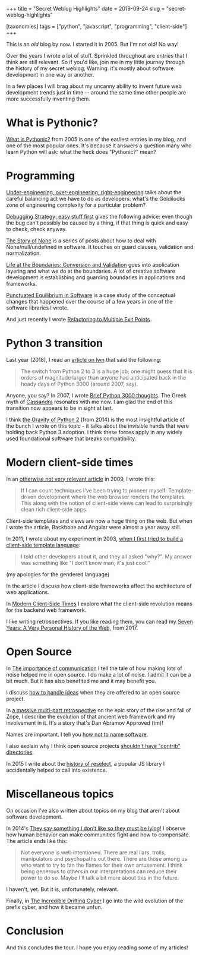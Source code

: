 +++
title = "Secret Weblog Highlights"
date = 2019-09-24
slug = "secret-weblog-highlights"

[taxonomies]
tags = ["python", "javascript", "programming", "client-side"]
+++

This is an _old_ blog by now. I started it in 2005. But I'm not old! No
way!

Over the years I wrote a lot of stuff. Sprinkled throughout are entries
that I think are still relevant. So if you'd like, join me in my little
journey through the history of my secret weblog. Warning: it's mostly
about software development in one way or another.

In a few places I will brag about my uncanny ability to invent future
web development trends just in time -- around the same time other people
are more successfully inventing them.

# What is Pythonic?

[What is
Pythonic?](/posts/older/what-is-pythonic.html)
from 2005 is one of the earliest entries in my blog, and one of the most
popular ones. It's because it answers a question many who learn Python
will ask: what the heck does "Pythonic?" mean?

# Programming

[Under-engineering, over-engineering,
right-engineering](/posts/older/under-engineering-over-engineering-right-engineering.html)
talks about the careful balancing act we have to do as developers:
what's the Goldilocks zone of engineering complexity for a particular
problem?

[Debugging Strategy: easy stuff
first](/posts/older/debugging-strategy-easy-stuff-first.html)
gives the following advice: even though the bug can't possibly be caused
by a thing, if that thing is quick and easy to check, check anyway.

[The Story of
None](/posts/none_01_the_beginning.html) is a
series of posts about how to deal with
<span class="title-ref">None</span>/<span class="title-ref">null</span>/<span class="title-ref">undefined</span>
in software. It touches on guard clauses, validation and normalization.

[Life at the Boundaries: Conversion and
Validation](/posts/conversion-and-validation.html)
goes into application layering and what we do at the boundaries. A lot
of creative software development is establishing and guarding boundaries
in applications and frameworks.

[Punctuated Equilibrium in
Software](/posts/punctuated-equilibrium-in-software.html)
is a case study of the conceptual changes that happened over the course
of a few years in one of the software libraries I wrote.

And just recently I wrote [Refactoring to Multiple Exit
Points](/posts/refactoring-to-multiple-exit-points.html).

# Python 3 transition

Last year (2018), I read an [article on
lwn](https://lwn.net/Articles/750833/) that said the following:

> The switch from Python 2 to 3 is a huge job; one might guess that it
> is orders of magnitude larger than anyone had anticipated back in the
> heady days of Python 3000 (around 2007, say).

Anyone, you say? In 2007, I wrote [Brief Python 3000
thoughts](/posts/older/brief-python-3000-thoughts.html).
The Greek myth of [Cassandra](https://en.wikipedia.org/wiki/Cassandra)
resonates with me now. I am glad the end of this transition now appears
to be in sight at last.

I think [the Gravity of Python
2](/posts/python-2-gravity.html) (from 2014)
is the most insightful article of the bunch I wrote on this topic - it
talks about the invisible hands that were holding back Python 3
adoption. I think these forces apply in any widely used foundational
software that breaks compatibility.

# Modern client-side times

In an [otherwise not very relevant
article](/posts/older/new-year-s-python-meme.html)
in 2009, I wrote this:

> If I can count techniques I've been trying to pioneer myself:
> Template-driven development where the web browser renders the
> templates. This along with the notion of client-side views can lead to
> surprisingly clean rich client-side apps.

Client-side templates and views are now a huge thing on the web. But
when I wrote the article, Backbone and Angular were almost a year away
still.

In 2011, I wrote about my experiment in 2003, [when I first tried to
build a client-side template
language](/posts/older/the-new-hot-thing-in-web-development-client-side-templating-languages.html):

> I told other developers about it, and they all asked "why?". My answer
> was something like "I don't know man, it's just cool!"

(my apologies for the gendered language)

In the article I discuss how client-side frameworks affect the
architecture of web applications.

In [Modern Client-Side
Times](/posts/modern-client-side-times.html)
I explore what the client-side revolution means for the backend web
framework.

I like writing retrospectives. If you like reading them, you can read my
[Seven Years: A Very Personal History of the
Web](/posts/seven-years-a-very-person-history-of-the-web.html),
from 2017.

# Open Source

In [The importance of
communication](/posts/older/titus-brown-on-the-importance-of-communication.html)
I tell the tale of how making lots of noise helped me in open source. I
do make a lot of noise. I admit it can be a bit much. But it has also
benefited me and it may benefit you.

I discuss [how to handle
ideas](/posts/older/how-to-handle-ideas.html)
when they are offered to an open source project.

In [a massive multi-part
retrospective](/posts/my-exit-from-zope.html)
on the epic story of the rise and fall of Zope, I describe the evolution
of that ancient web framework and my involvement in it. It's a story
that's Dan Abramov Approved (tm)!

Names are important. I tell you [how not to name
software](/posts/on-naming-in-open-source.html).

I also explain why I think open source projects [shouldn't have
"contrib"
directories](/posts/against-contrib.html).

In 2015 I write about the [history of
reselect](/posts/a-brief-history-of-reselect.html),
a popular JS library I accidentally helped to call into existence.

# Miscellaneous topics

On occasion I've also written about topics on my blog that aren't about
software development.

In 2014's [They say something I don't like so they must be
lying!](/posts/they-say-something-i-dont-like-so-they-must-be-lying.html)
I observe how human behavior can make communities fight and how to
compensate. The article ends like this:

> Not everyone is well-intentioned. There are real liars, trolls,
> manipulators and psychopaths out there. There are those among us who
> want to try to fan the flames for their own amusement. I think being
> generous to others in our interpretations can reduce their power to do
> so. Maybe I'll talk a bit more about this in the future.

I haven't, yet. But it is, unfortunately, relevant.

Finally, in [The Incredible Drifting
Cyber](/posts/the-incredible-drifting-cyber.html)
I go into the wild evolution of the prefix
<span class="title-ref">cyber</span>, and how it became unfun.

# Conclusion

And this concludes the tour. I hope you enjoy reading some of my
articles!
